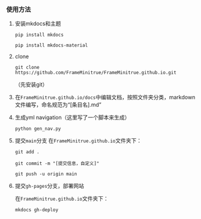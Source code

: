 ### 使用方法
1. 安装mkdocs和主题
   
   `pip install mkdocs`
   
   `pip install mkdocs-material`

2. clone
   
   `git clone https://github.com/FrameMinitrue/FrameMinitrue.github.io.git `
   
   （先安装git）

3. 在`FrameMinitrue.github.io/docs`中编辑文档，按照文件夹分类，markdown文件编写，命名规范为“[条目名].md”

4. 生成yml navigation（这里写了一个脚本来生成）
   
   `python gen_nav.py`

5. 提交`main`分支
   在`FrameMinitrue.github.io`文件夹下：
   
   `git add .`
   
   `git commit -m "[提交信息，自定义]"`
   
   `git push -u origin main`

6. 提交`gh-pages`分支，部署网站
   
   在`FrameMinitrue.github.io`文件夹下：
   
   `mkdocs gh-deploy`